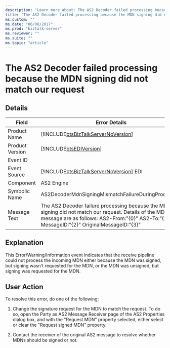 ```yaml
---
description: "Learn more about: The AS2 Decoder failed processing because the MDN signing did not match our request"
title: "The AS2 Decoder failed processing because the MDN signing did not match our request"
ms.custom: ""
ms.date: "06/08/2017"
ms.prod: "biztalk-server"
ms.reviewer: ""
ms.suite: ""
ms.topic: "article"
---
```

# The AS2 Decoder failed processing because the MDN signing did not match our request
## Details  
  
|     Field            |     Error Details  |
|-----------------|--------------------------------------------------------------------------------------------------------------------------------------------------------------------------------------------------------|
|  Product Name   |  [!INCLUDE[btsBizTalkServerNoVersion](../includes/btsbiztalkservernoversion-md.md)]   |
| Product Version |  [!INCLUDE[btsEDIVersion](../includes/btsediversion-md.md)]  |
|    Event ID     |    |
|  Event Source   |  [!INCLUDE[btsBizTalkServerNoVersion](../includes/btsbiztalkservernoversion-md.md)] EDI   |
|    Component    |  AS2 Engine   |
|  Symbolic Name  |  AS2DecoderMdnSigningMismatchFailureDuringProcessing  |
|  Message Text   | The AS2 Decoder failure processing because the MDN signing did not match our request.  Details of the MDN message are as follows:  AS2-From:"{0}" AS2-To:"{1}" MessageID:"{2}" OriginalMessageID:"{3}" |
  
## Explanation  
 This Error/Warning/Information event indicates that the receive pipeline could not process the incoming MDN either because the MDN was signed, but signing wasn't requested for the MDN, or the MDN was unsigned, but signing was requested for the MDN.  
  
## User Action  
 To resolve this error, do one of the following:  
  
1.  Change the signature request for the MDN to match the request. To do so, open the Party as AS2 Message Receiver page of the AS2 Properties dialog box, and with the "Request MDN" property selected, either select or clear the "Request signed MDN" property.  
  
2.  Contact the receiver of the original AS2 message to resolve whether MDNs should be signed or not.
